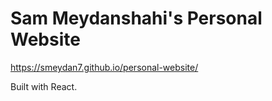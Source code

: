 # Sam Meydanshahi's Personal Website

https://smeydan7.github.io/personal-website/

Built with React.
